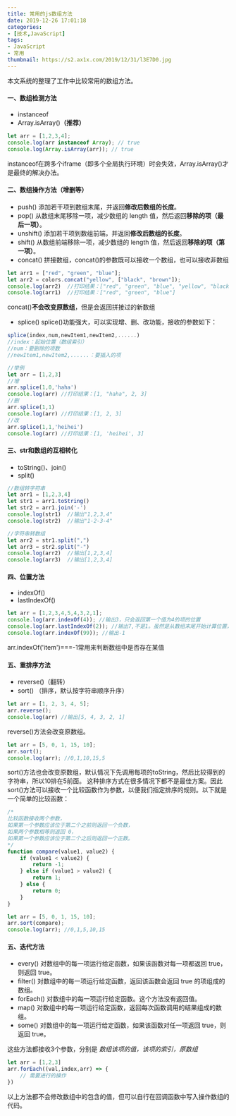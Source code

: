```yaml
---
title: 常用的js数组方法
date: 2019-12-26 17:01:18
categories:
- [技术,JavaScript]
tags:
- JavaScript
- 常用
thumbnail: https://s2.ax1x.com/2019/12/31/l3E7D0.jpg
---
```

本文系统的整理了工作中比较常用的数组方法。

#### 一、数组检测方法
* instanceof
* Array.isArray()**（推荐）**
```javascript
let arr = [1,2,3,4];
console.log(arr instanceof Array); // true 
console.log(Array.isArray(arr)); // true 
```
instanceof在跨多个iframe（即多个全局执行环境）时会失效，Array.isArray()才是最终的解决办法。
<!-- more -->


#### 二、数组操作方法（增删等）
* push()
添加若干项到数组末尾，并返回**修改后数组的长度**。
* pop()
从数组末尾移除一项，减少数组的 length 值，然后返回**移除的项（最后一项）**。
* unshift()
添加若干项到数组前端，并返回**修改后数组的长度**。
* shift()
从数组前端移除一项，减少数组的 length 值，然后返回**移除的项（第一项）**。
* concat()
拼接数组，concat()的参数既可以接收一个数组，也可以接收非数组
```javascript
let arr1 = ["red", "green", "blue"]; 
let arr2 = colors.concat("yellow", ["black", "brown"]);
console.log(arr2)  //打印结果：["red", "green", "blue", "yellow", "black", "brown"]
console.log(arr1)  //打印结果：["red", "green", "blue"]
```
concat()**不会改变原数组**，但是会返回拼接过的新数组
* splice()
splice()功能强大，可以实现增、删、改功能，接收的参数如下：
```javascript
splice(index,num,newItem1,newItem2,......)
//index：起始位置（数组索引）
//num：要删除的项数
//newItem1,newItem2,......：要插入的项

//举例
let arr = [1,2,3]
//增
arr.splice(1,0,'haha')
console.log(arr) //打印结果：[1, "haha", 2, 3]
//删
arr.splice(1,1)
console.log(arr) //打印结果：[1, 2, 3]
//改
arr.splice(1,1,'heihei')
console.log(arr) //打印结果：[1, 'heihei', 3]
```


#### 三、str和数组的互相转化
* toString()、join()
* split()
```javascript
//数组转字符串
let arr1 = [1,2,3,4]
let str1 = arr1.toString()
let str2 = arr1.join('-')
console.log(str1)  //输出"1,2,3,4"
console.log(str2)  //输出"1-2-3-4"

//字符串转数组
let arr2 = str1.split(",")
let arr3 = str2.split("-")
console.log(arr2)  //输出[1,2,3,4]
console.log(arr3)  //输出[1,2,3,4]
```



#### 四、位置方法
* indexOf()
* lastIndexOf()
```javascript
let arr = [1,2,3,4,5,4,3,2,1]; 
console.log(arr.indexOf(4)); //输出3，只会返回第一个值为4的项的位置
console.log(arr.lastIndexOf(2)); //输出7,不是1。虽然是从数组末尾开始计算位置，但也是从index=0开始查找的
console.log(arr.indexOf(99)); //输出-1
```
arr.indexOf('item')===-1常用来判断数组中是否存在某值


#### 五、重排序方法
* reverse()（翻转）
* sort() （排序，默认按字符串顺序升序）
```javascript
let arr = [1, 2, 3, 4, 5]; 
arr.reverse();
console.log(arr) //输出[5, 4, 3, 2, 1]
```
reverse()方法会改变原数组。
```javascript
let arr = [5, 0, 1, 15, 10]; 
arr.sort(); 
console.log(arr); //0,1,10,15,5
```
sort()方法也会改变原数组，默认情况下先调用每项的toString，然后比较得到的字符串，所以10排在5前面。
这种排序方式在很多情况下都不是最佳方案。因此 sort()方法可以接收一个比较函数作为参数，以便我们指定排序的规则。以下就是一个简单的比较函数：
```javascript
/*
比较函数接收两个参数，
如果第一个参数应该位于第二个之前则返回一个负数，
如果两个参数相等则返回 0，
如果第一个参数应该位于第二个之后则返回一个正数。
*/
function compare(value1, value2) { 
    if (value1 < value2) { 
        return -1; 
    } else if (value1 > value2) { 
        return 1; 
    } else { 
        return 0; 
    } 
}

let arr = [5, 0, 1, 15, 10]; 
arr.sort(compare);
console.log(arr); //0,1,5,10,15
```


#### 五、迭代方法
* every()
对数组中的每一项运行给定函数，如果该函数对每一项都返回 true，则返回 true。 
* filter()
对数组中的每一项运行给定函数，返回该函数会返回 true 的项组成的数组。
* forEach()
对数组中的每一项运行给定函数。这个方法没有返回值。
* map()
对数组中的每一项运行给定函数，返回每次函数调用的结果组成的数组。
* some()
对数组中的每一项运行给定函数，如果该函数对任一项返回 true，则返回 true。

这些方法都接收3个参数，分别是 *数组该项的值，该项的索引，原数组*
```javascript
let arr = [1,2,3]
arr.forEach((val,index,arr) => {
    // 需要进行的操作
})
```
以上方法都不会修改数组中的包含的值，但可以自行在回调函数中写入操作数组的代码。

